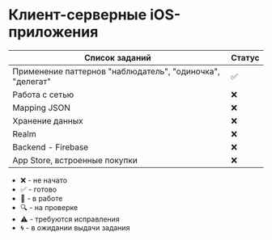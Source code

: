 # Клиент-серверные iOS-приложения

| Список заданий | Статус |
|---|---|
| Применение паттернов "наблюдатель", "одиночка", "делегат" | :white_check_mark: |
| Работа с сетью | :x: |
| Mapping JSON | :x: |
| Хранение данных | :x: |
| Realm | :x: |
| Backend - Firebase | :x: |
| App Store, встроенные покупки | :x: |

* :x: - не начато
* :white_check_mark: - готово
* :memo: - в работе
* :mag: - на проверке
* :warning: - требуются исправления
* :cyclone: - в ожидании выдачи задания
